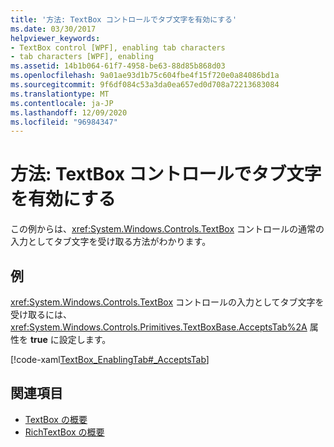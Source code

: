 ```yaml
---
title: '方法: TextBox コントロールでタブ文字を有効にする'
ms.date: 03/30/2017
helpviewer_keywords:
- TextBox control [WPF], enabling tab characters
- tab characters [WPF], enabling
ms.assetid: 14b1b064-61f7-4958-be63-88d85b868d03
ms.openlocfilehash: 9a01ae93d1b75c604fbe4f15f720e0a84086bd1a
ms.sourcegitcommit: 9f6df084c53a3da0ea657ed0d708a72213683084
ms.translationtype: MT
ms.contentlocale: ja-JP
ms.lasthandoff: 12/09/2020
ms.locfileid: "96984347"
---
```

# <a name="how-to-enable-tab-characters-in-a-textbox-control"></a>方法: TextBox コントロールでタブ文字を有効にする
この例からは、<xref:System.Windows.Controls.TextBox> コントロールの通常の入力としてタブ文字を受け取る方法がわかります。  
  
## <a name="example"></a>例  
 <xref:System.Windows.Controls.TextBox> コントロールの入力としてタブ文字を受け取るには、<xref:System.Windows.Controls.Primitives.TextBoxBase.AcceptsTab%2A> 属性を **true** に設定します。  
  
 [!code-xaml[TextBox_EnablingTab#_AcceptsTab](~/samples/snippets/csharp/VS_Snippets_Wpf/TextBox_EnablingTab/CS/Window1.xaml#_acceptstab)]  
  
## <a name="see-also"></a>関連項目

- [TextBox の概要](textbox-overview.md)
- [RichTextBox の概要](richtextbox-overview.md)
